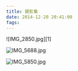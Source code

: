 ```yaml
---
title: 摄影集
date: 2014-12-20 20:41:00
fags: 
---
```

<!--markdown-->![IMG_2850.jpg][1]


![IMG_5688.jpg][2]


![IMG_5850.jpg][3]


  [1]: http://ggjjl1-storage.stor.sinaapp.com/1741487467.jpg
  [2]: http://ggjjl1-storage.stor.sinaapp.com/32426844.jpg
  [3]: http://ggjjl1-storage.stor.sinaapp.com/1528645287.jpg
